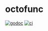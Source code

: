 # octofunc

[![godoc](https://pkg.go.dev/badge/github.com/willabides/octofunc.svg)](https://pkg.go.dev/github.com/willabides/octofunc)
[![ci](https://github.com/WillAbides/octofunc/workflows/ci/badge.svg?branch=main&event=push)](https://github.com/WillAbides/octofunc/actions?query=workflow%3Aci+branch%3Amain+event%3Apush)
